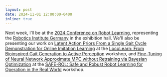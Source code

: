 ```yaml
---
layout: post
date: 2024-11-01 12:00:00-0400
inline: true
---
```


Next week, I’ll be at the [2024 Conference on Robot Learning](https://www.corl.org/), representing the [Robotics Institute Germany](https://www.robotics-institute-germany.de/) in the exhibition hall. We'll also be presenting our work on [Latent Action Priors From a Single Gait Cycle Demonstration for Online Imitation Learning](https://arxiv.org/abs/2410.03246) at the [LocoLearn: From Bioinspired Gait Generation to Active Perception](https://www.locolearn.robot-learning.net/) workshop, and [Fine-Tuning of Neural Network Approximate MPC without Retraining via Bayesian Optimization](https://openreview.net/forum?id=lSah6an1Ar) at the [SAFE-ROL: Safe and Robust Robot Learning for Operation in the Real World](https://sites.google.com/view/corl-2024-safe-rol-workshop) workshop.
